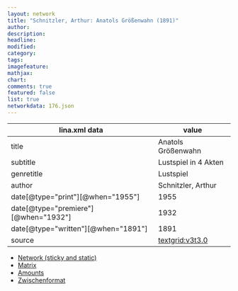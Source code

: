 ```yaml
---
layout: network
title: "Schnitzler, Arthur: Anatols Größenwahn (1891)"
author:
description:
headline:
modified:
category:
tags:
imagefeature: 
mathjax: 
chart: 
comments: true
featured: false
list: true
networkdata: 176.json
---
```

lina.xml data  | value
------------- | -------------
title|Anatols Größenwahn
subtitle|Lustspiel in 4 Akten
genretitle|Lustspiel
author|Schnitzler, Arthur
date[@type="print"][@when="1955"]|1955
date[@type="premiere"][@when="1932"]|1932
date[@type="written"][@when="1891"]|1891
source|[textgrid:v3t3.0](https://textgridlab.org/1.0/tgcrud-public/rest/textgrid:v3t3.0/data)



* [Network (sticky and static)](/linas/network176)
* [Matrix](/linas/matrix176)
* [Amounts](/linas/amount176)
* [Zwischenformat](/linas/lina176 )
